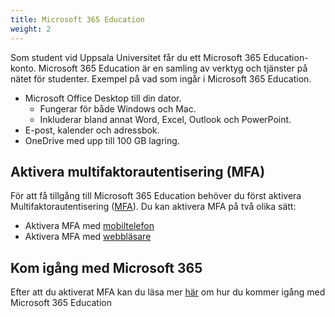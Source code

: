 ```yaml
---
title: Microsoft 365 Education
weight: 2
---
```


Som student vid Uppsala Universitet får du ett Microsoft 365 Education-konto. Microsoft 365
Education är en samling av verktyg och tjänster på nätet för studenter. Exempel på vad som ingår i  Microsoft 365 Education. 

- Microsoft Office Desktop till din dator. 
   - Fungerar för både Windows och Mac. 
   - Inkluderar bland annat Word, Excel, Outlook och PowerPoint.
- E-post, kalender och adressbok.
- OneDrive med upp till 100 GB lagring.

## Aktivera multifaktorautentisering (MFA)

För att få tillgång till Microsoft 365 Education behöver du först aktivera
Multifaktorautentisering ([MFA][mfa]). Du kan aktivera MFA på två olika sätt: 

- Aktivera MFA med [mobiltelefon][mfa-mobile]
- Aktivera MFA med [webbläsare][mfa-browser]

[mfa]:
    https://www.uu.se/student/it-for-studenter/microsoft-365-education/multifaktorautentisering

[mfa-mobile]:
    https://www.uu.se/student/it-for-studenter/microsoft-365-education/multifaktorautentisering/aktivera-mfa-med-mobiltelefon

[mfa-browser]:
    https://www.uu.se/student/it-for-studenter/microsoft-365-education/multifaktorautentisering/aktivera-mfa-med-webblasare

## Kom igång med Microsoft 365

Efter att du aktiverat MFA kan du läsa mer [här][365] om hur du kommer igång med  Microsoft 365 Education


[365]: https://www.uu.se/student/it-for-studenter/microsoft-365-education.html